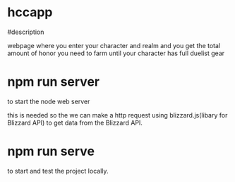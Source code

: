 # hccapp

#description

webpage where you enter your character and realm and you get the total amount of honor you need to farm until your character has full duelist gear

# npm run server

to start the node web server

this is needed so the we can make a http request using blizzard.js(libary for Blizzard API) to get data from the Blizzard API.

# npm run serve 

to start and test the project locally.
